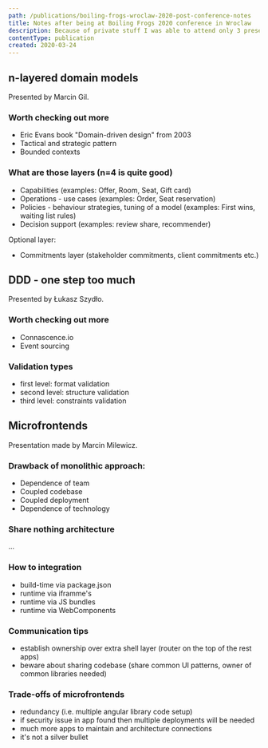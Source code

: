 ```yaml
---
path: /publications/boiling-frogs-wroclaw-2020-post-conference-notes
title: Notes after being at Boiling Frogs 2020 conference in Wroclaw 
description: Because of private stuff I was able to attend only 3 presentationss, but it's worth to share them and remember 
contentType: publication
created: 2020-03-24
---
```


## n-layered domain models

Presented by Marcin Gil.

### Worth checking out more

- Eric Evans book "Domain-driven design" from 2003
- Tactical and strategic pattern
- Bounded contexts

### What are those layers (n=4 is quite good)

- Capabilities (examples: Offer, Room, Seat, Gift card)
- Operations - use cases (examples: Order, Seat reservation)
- Policies - behaviour strategies, tuning of a model (examples: First wins, waiting list rules)
- Decision support (examples: review share, recommender)

Optional layer:
- Commitments layer (stakeholder commitments, client commitments etc.)

## DDD - one step too much

Presented by Łukasz Szydło.
 
### Worth checking out more 

- Connascence.io
- Event sourcing

### Validation types

- first level: format validation
- second level: structure validation
- third level: constraints validation

## Microfrontends

Presentation made by Marcin Milewicz.

### Drawback of monolithic approach:

- Dependence of team
- Coupled codebase
- Coupled deployment
- Dependence of technology

### Share nothing architecture

...


### How to integration

- build-time via package.json
- runtime via iframme's
- runtime via JS bundles
- runtime via WebComponents

### Communication tips

- establish ownership over extra shell layer (router on the top of the rest apps)
- beware about sharing codebase (share common UI patterns, owner of common libraries needed)

### Trade-offs of microfrontends

- redundancy (i.e. multiple angular library code setup)
- if security issue in app found then multiple deployments will be needed
- much more apps to maintain and architecture connections
- it's not a silver bullet